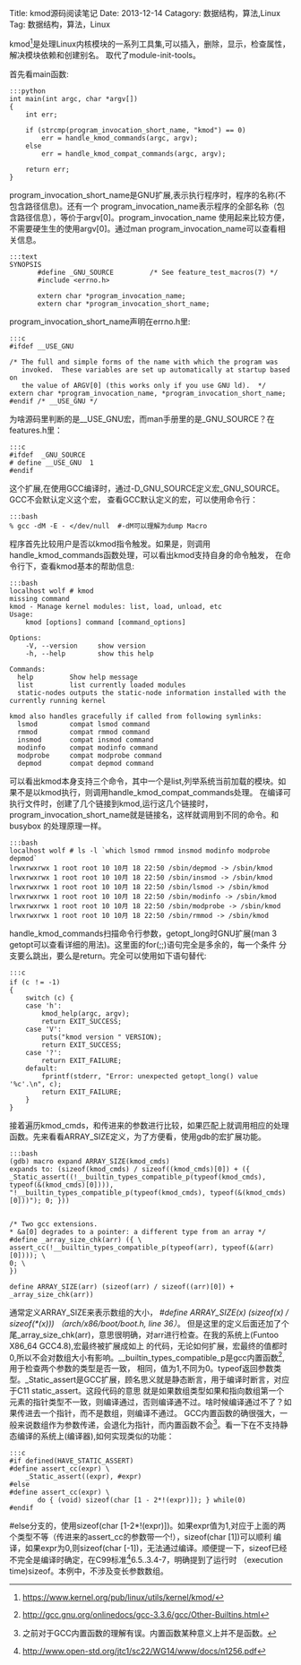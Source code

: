 Title: kmod源码阅读笔记
Date: 2013-12-14
Catagory: 数据结构，算法,Linux
Tag: 数据结构，算法，Linux

kmod[^1]是处理Linux内核模块的一系列工具集,可以插入，删除，显示，检查属性，解决模块依赖和创建别名。
取代了module-init-tools。


首先看main函数:

	:::python
	int main(int argc, char *argv[])
	{
		int err;

		if (strcmp(program_invocation_short_name, "kmod") == 0)
			err = handle_kmod_commands(argc, argv);
		else
			err = handle_kmod_compat_commands(argc, argv);

		return err;
	}
	
program_invocation_short_name是GNU扩展,表示执行程序时，程序的名称(不包含路径信息)。还有一个
program_invocation_name表示程序的全部名称（包含路径信息），等价于argv[0]。program_invocation_name
使用起来比较方便，不需要硬生生的使用argv[0]。通过man
program_invocation_name可以查看相关信息。
	
	:::text
	SYNOPSIS
		   #define _GNU_SOURCE         /* See feature_test_macros(7) */
		   #include <errno.h>

		   extern char *program_invocation_name;
		   extern char *program_invocation_short_name;
		   
program_invocation_short_name声明在errno.h里:

	:::c
	#ifdef __USE_GNU

	/* The full and simple forms of the name with which the program was
	   invoked.  These variables are set up automatically at startup based on
	   the value of ARGV[0] (this works only if you use GNU ld).  */
	extern char *program_invocation_name, *program_invocation_short_name;
	#endif /* __USE_GNU */

为啥源码里判断的是__USE_GNU宏，而man手册里的是_GNU_SOURCE？在features.h里：

	:::c
	#ifdef	_GNU_SOURCE
	# define __USE_GNU	1
	#endif
	
这个扩展,在使用GCC编译时，通过-D_GNU_SOURCE定义宏_GNU_SOURCE。GCC不会默认定义这个宏，
查看GCC默认定义的宏，可以使用命令行：

	:::bash
	% gcc -dM -E - </dev/null  #-dM可以理解为dump Macro
	
程序首先比较用户是否以kmod指令触发。如果是，则调用handle_kmod_commands函数处理，可以看出kmod支持自身的命令触发，
在命令行下，查看kmod基本的帮助信息:

	:::bash
	localhost wolf # kmod
	missing command
	kmod - Manage kernel modules: list, load, unload, etc
	Usage:
		kmod [options] command [command_options]

	Options:
		-V, --version     show version
		-h, --help        show this help

	Commands:
	  help         Show help message
	  list         list currently loaded modules
	  static-nodes outputs the static-node information installed with the currently running kernel

	kmod also handles gracefully if called from following symlinks:
	  lsmod        compat lsmod command
	  rmmod        compat rmmod command
	  insmod       compat insmod command
	  modinfo      compat modinfo command
	  modprobe     compat modprobe command
	  depmod       compat depmod command

可以看出kmod本身支持三个命令，其中一个是list,列举系统当前加载的模块。如果不是以kmod执行，则调用handle_kmod_compat_commands处理。
在编译可执行文件时，创建了几个链接到kmod,运行这几个链接时，program_invocation_short_name就是链接名，这样就调用到不同的命令。和busybox
的处理原理一样。

	:::bash
	localhost wolf # ls -l `which lsmod rmmod insmod modinfo modprobe depmod`
	lrwxrwxrwx 1 root root 10 10月 18 22:50 /sbin/depmod -> /sbin/kmod
	lrwxrwxrwx 1 root root 10 10月 18 22:50 /sbin/insmod -> /sbin/kmod
	lrwxrwxrwx 1 root root 10 10月 18 22:50 /sbin/lsmod -> /sbin/kmod
	lrwxrwxrwx 1 root root 10 10月 18 22:50 /sbin/modinfo -> /sbin/kmod
	lrwxrwxrwx 1 root root 10 10月 18 22:50 /sbin/modprobe -> /sbin/kmod
	lrwxrwxrwx 1 root root 10 10月 18 22:50 /sbin/rmmod -> /sbin/kmod

handle_kmod_commands扫描命令行参数，getopt_long时GNU扩展(man 3 getopt可以查看详细的用法)。这里面的for(;;)语句完全是多余的，每一个条件
分支要么跳出，要么是return。完全可以使用如下语句替代:

	:::c
	if (c ！= -1)
	{
		switch (c) {
		case 'h':
			kmod_help(argc, argv);
			return EXIT_SUCCESS;
		case 'V':
			puts("kmod version " VERSION);
			return EXIT_SUCCESS;
		case '?':
			return EXIT_FAILURE;
		default:
			fprintf(stderr, "Error: unexpected getopt_long() value '%c'.\n", c);
			return EXIT_FAILURE;
		}
	}
	
接着遍历kmod_cmds，和传进来的参数进行比较，如果匹配上就调用相应的处理函数。先来看看ARRAY_SIZE定义，为了方便看，使用gdb的宏扩展功能。

	:::bash
	(gdb) macro expand ARRAY_SIZE(kmod_cmds)
	expands to: (sizeof(kmod_cmds) / sizeof((kmod_cmds)[0]) + ({ _Static_assert((!__builtin_types_compatible_p(typeof(kmod_cmds), typeof(&(kmod_cmds)[0]))), "!__builtin_types_compatible_p(typeof(kmod_cmds), typeof(&(kmod_cmds)[0]))"); 0; }))
	

	/* Two gcc extensions.
	* &a[0] degrades to a pointer: a different type from an array */
	#define _array_size_chk(arr) ({ \
	assert_cc(!__builtin_types_compatible_p(typeof(arr), typeof(&(arr)[0]))); \
	0; \
	})

	define ARRAY_SIZE(arr) (sizeof(arr) / sizeof((arr)[0]) + _array_size_chk(arr))

通常定义ARRAY_SIZE来表示数组的大小，<em> #define ARRAY_SIZE(x) (sizeof(x) / sizeof(*(x))) （arch/x86/boot/boot.h, line 36）</em>。
但是这里的定义后面还加了个尾_array_size_chk(arr)，意思很明确，对arr进行检查。在我的系统上(Funtoo X86_64 GCC4.8),宏最终被扩展成如上
的代码，无论如何扩展，宏最终的值都时0,所以不会对数组大小有影响。__builtin_types_compatible_p是gcc内置函数[^2],用于检查两个参数的类型是否一致，
相同，值为1,不同为0。typeof返回参数类型。_Static_assert是GCC扩展，顾名思义就是静态断言，用于编译时断言，对应于C11 static_assert。这段代码的意思
就是如果数组类型如果和指向数组第一个元素的指针类型不一致，则编译通过，否则编译通不过。啥时候编译通过不了？如果传进去一个指针，而不是数组，则编译不通过。
GCC内置函数的确很强大，一般来说数组作为参数传递，会退化为指针，而内置函数不会[^4]。看一下在不支持静态编译的系统上(编译器),如何实现类似的功能：

	:::c
	#if defined(HAVE_STATIC_ASSERT)
	#define assert_cc(expr) \
		_Static_assert((expr), #expr)
	#else
	#define assert_cc(expr) \
		   do { (void) sizeof(char [1 - 2*!(expr)]); } while(0)
	#endif
\#else分支的，使用sizeof(char [1-2*!(expr)])。如果expr值为1,对应于上面的两个类型不等（传进来的assert_cc的参数带一个!），sizeof(char [1])可以顺利
编译，如果expr为0,则sizeof(char [-1])，无法通过编译。顺便提一下，sizeof已经不完全是编译时确定，在C99标准[^3]6.5..3.4-7，明确提到了运行时
（execution time)sizeof。本例中，不涉及变长参数数组。





        








[^1]:<https://www.kernel.org/pub/linux/utils/kernel/kmod/>
[^2]:<http://gcc.gnu.org/onlinedocs/gcc-3.3.6/gcc/Other-Builtins.html>
[^3]:<http://www.open-std.org/jtc1/sc22/WG14/www/docs/n1256.pdf>
[^4]:之前对于GCC内置函数的理解有误。内置函数某种意义上并不是函数。
